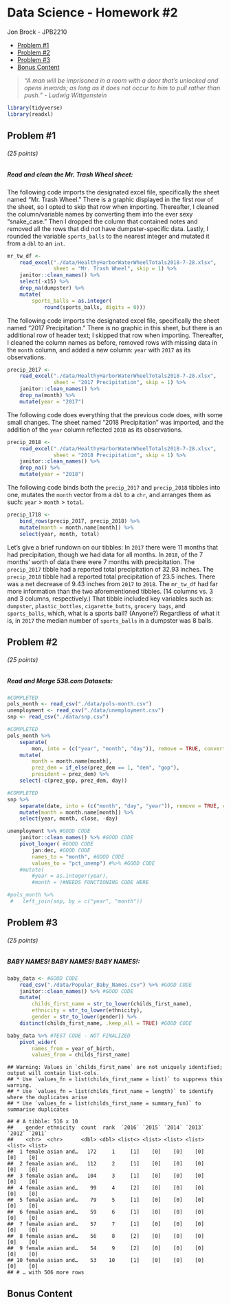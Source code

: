 Data Science - Homework \#2
================
Jon Brock - JPB2210

  - [Problem \#1](#problem-1)
  - [Problem \#2](#problem-2)
  - [Problem \#3](#problem-3)
  - [Bonus Content](#bonus-content)

> *“A man will be imprisoned in a room with a door that’s unlocked and
> opens inwards; as long as it does not occur to him to pull rather than
> push.” - Ludwig Wittgenstein*

``` r
library(tidyverse)
library(readxl)
```

## Problem \#1

###### (*25 points*)

##### *Read and clean the Mr. Trash Wheel sheet:*

The following code imports the designated excel file, specifically the
sheet named “Mr. Trash Wheel.” There is a graphic displayed in the first
row of the sheet, so I opted to skip that row when importing.
Thereafter, I cleaned the column/variable names by converting them into
the ever sexy “snake\_case.” Then I dropped the column that contained
notes and removed all the rows that did not have dumpster-specific data.
Lastly, I rounded the variable `sports_balls` to the nearest integer and
mutated it from a `dbl` to an `int`.

``` r
mr_tw_df <-
    read_excel("./data/HealthyHarborWaterWheelTotals2018-7-28.xlsx", 
               sheet = "Mr. Trash Wheel", skip = 1) %>% 
    janitor::clean_names() %>% 
    select(-x15) %>% 
    drop_na(dumpster) %>% 
    mutate(
        sports_balls = as.integer(
            round(sports_balls, digits = 0)))
```

The following code imports the designated excel file, specifically the
sheet named “2017 Precipitation.” There is no graphic in this sheet, but
there is an additional row of header text; I skipped that row when
importing. Thereafter, I cleaned the column names as before, removed
rows with missing data in the `month` column, and added a new column:
`year` with `2017` as its observations.

``` r
precip_2017 <-
    read_excel("./data/HealthyHarborWaterWheelTotals2018-7-28.xlsx", 
               sheet = "2017 Precipitation", skip = 1) %>%
    janitor::clean_names() %>% 
    drop_na(month) %>% 
    mutate(year = "2017")
```

The following code does everything that the previous code does, with
some small changes. The sheet named “2018 Precipitation” was imported,
and the addition of the `year` column reflected `2018` as its
observations.

``` r
precip_2018 <-
    read_excel("./data/HealthyHarborWaterWheelTotals2018-7-28.xlsx", 
               sheet = "2018 Precipitation", skip = 1) %>%
    janitor::clean_names() %>% 
    drop_na() %>% 
    mutate(year = "2018")
```

The following code binds both the `precip_2017` and `precip_2018`
tibbles into one, mutates the `month` vector from a `dbl` to a `chr`,
and arranges them as such: `year` \> `month` \> `total`.

``` r
precip_1718 <-
    bind_rows(precip_2017, precip_2018) %>% 
    mutate(month = month.name[month]) %>% 
    select(year, month, total)
```

Let’s give a brief rundown on our tibbles: In `2017` there were 11
months that had precipitation, though we had data for all months. In
`2018`, of the 7 months’ worth of data there were 7 months with
precipitation. The `precip_2017` tibble had a reported total
precipitation of 32.93 inches. The `precip_2018` tibble had a reported
total precipitation of 23.5 inches. There was a net decrease of 9.43
inches from `2017` to `2018`. The `mr_tw_df` had far more information
than the two aforementioned tibbles. (14 columns vs. 3 and 3 columns,
respectively.) That tibble included key variables such as: `dumpster`,
`plastic_bottles`, `cigarette_butts`, `grocery bags`, and
`sports_balls`, which, what is a sports ball? (Anyone?) Regardless of
what it is, in `2017` the median number of `sports_balls` in a dumpster
was 8 balls.

## Problem \#2

###### (*25 points*)

##### *Read and Merge 538.com Datasets:*

``` r
#COMPLETED
pols_month <- read_csv("./data/pols-month.csv")
unemployment <- read_csv("./data/unemployment.csv")
snp <- read_csv("./data/snp.csv")
```

``` r
#COMPLETED
pols_month %>%
    separate(
        mon, into = (c("year", "month", "day")), remove = TRUE, convert = TRUE) %>%
    mutate(
        month = month.name[month],
        prez_dem = if_else(prez_dem == 1, "dem", "gop"),
        president = prez_dem) %>%
    select(-c(prez_gop, prez_dem, day))
```

``` r
#COMPLETED
snp %>%
    separate(date, into = (c("month", "day", "year")), remove = TRUE, convert = TRUE) %>%
    mutate(month = month.name[month]) %>%
    select(year, month, close, -day)
```

``` r
unemployment %>% #GOOD CODE
    janitor::clean_names() %>% #GOOD CODE
    pivot_longer( #GOOD CODE
        jan:dec, #GOOD CODE
        names_to = "month", #GOOD CODE
        values_to = "pct_unemp") #%>% #GOOD CODE
    #mutate(
        #year = as.integer(year),
        #month = )#NEEDS FUNCTIONING CODE HERE
```

``` r
#pols_month %>% 
 #   left_join(snp, by = c("year", "month"))
```

## Problem \#3

###### (*25 points*)

##### *BABY NAMES\! BABY NAMES\! BABY NAMES\!:*

``` r
baby_data <- #GOOD CODE
    read_csv("./data/Popular_Baby_Names.csv") %>% #GOOD CODE
    janitor::clean_names() %>% #GOOD CODE
    mutate(
        childs_first_name = str_to_lower(childs_first_name),
        ethnicity = str_to_lower(ethnicity),
        gender = str_to_lower(gender)) %>% 
    distinct(childs_first_name, .keep_all = TRUE) #GOOD CODE
```

``` r
baby_data %>% #TEST CODE - NOT FINALIZED
    pivot_wider(
        names_from = year_of_birth,
        values_from = childs_first_name)
```

    ## Warning: Values in `childs_first_name` are not uniquely identified; output will contain list-cols.
    ## * Use `values_fn = list(childs_first_name = list)` to suppress this warning.
    ## * Use `values_fn = list(childs_first_name = length)` to identify where the duplicates arise
    ## * Use `values_fn = list(childs_first_name = summary_fun)` to summarise duplicates

    ## # A tibble: 516 x 10
    ##    gender ethnicity  count  rank  `2016` `2015` `2014` `2013` `2012` `2011`
    ##    <chr>  <chr>      <dbl> <dbl> <list<> <list> <list> <list> <list> <list>
    ##  1 female asian and…   172     1     [1]    [0]    [0]    [0]    [0]    [0]
    ##  2 female asian and…   112     2     [1]    [0]    [0]    [0]    [0]    [0]
    ##  3 female asian and…   104     3     [1]    [0]    [0]    [0]    [0]    [0]
    ##  4 female asian and…    99     4     [2]    [0]    [0]    [0]    [0]    [0]
    ##  5 female asian and…    79     5     [1]    [0]    [0]    [0]    [0]    [0]
    ##  6 female asian and…    59     6     [1]    [0]    [0]    [0]    [0]    [0]
    ##  7 female asian and…    57     7     [1]    [0]    [0]    [0]    [0]    [0]
    ##  8 female asian and…    56     8     [2]    [0]    [0]    [0]    [0]    [0]
    ##  9 female asian and…    54     9     [2]    [0]    [0]    [0]    [0]    [0]
    ## 10 female asian and…    53    10     [1]    [0]    [0]    [0]    [0]    [0]
    ## # … with 506 more rows

## Bonus Content
